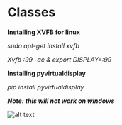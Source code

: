 # Classes

**Installing XVFB for linux**

*sudo apt-get install xvfb*

*Xvfb :99 -ac & export DISPLAY=:99*

**Installing pyvirtualdisplay**

*pip install pyvirtualdisplay*

***Note: this will not work on windows***

![alt text](https://i.pinimg.com/736x/a9/af/cf/a9afcfabe8d607354aee7ab2dd0a4e48.jpg)

